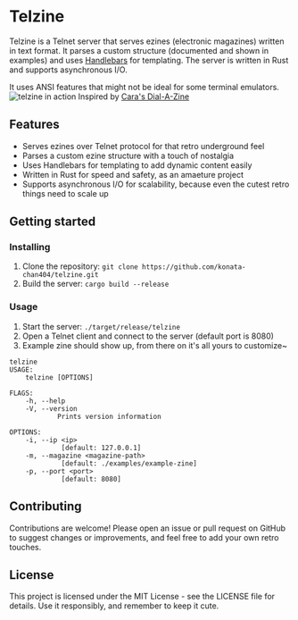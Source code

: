 # Telzine

Telzine is a Telnet server that serves ezines (electronic magazines) written in text format. It parses a custom structure (documented and shown in examples) and uses [Handlebars](https://docs.rs/handlebars/latest/handlebars/) for templating. The server is written in Rust and supports asynchronous I/O.

It uses ANSI features that might not be ideal for some terminal emulators.
![telzine in action](https://cdn.discordapp.com/attachments/792357670920519692/1094844040173854811/16811015575885413.gif)
Inspired by [Cara's Dial-A-Zine](https://github.com/caraesten/dial_a_zine)
## Features

- Serves ezines over Telnet protocol for that retro underground feel
- Parses a custom ezine structure with a touch of nostalgia
- Uses Handlebars for templating to add dynamic content easily
- Written in Rust for speed and safety, as an amaeture project
- Supports asynchronous I/O for scalability, because even the cutest retro things need to scale up

## Getting started

### Installing

1. Clone the repository: `git clone https://github.com/konata-chan404/telzine.git`
2. Build the server: `cargo build --release`

### Usage

1. Start the server: `./target/release/telzine`
2. Open a Telnet client and connect to the server (default port is 8080)
3. Example zine should show up, from there on it's all yours to customize~
```
telzine
USAGE:
    telzine [OPTIONS]

FLAGS:
    -h, --help       
    -V, --version    
            Prints version information

OPTIONS:
    -i, --ip <ip>                     
             [default: 127.0.0.1]
    -m, --magazine <magazine-path>    
             [default: ./examples/example-zine]
    -p, --port <port>                 
             [default: 8080]
```

## Contributing

Contributions are welcome! Please open an issue or pull request on GitHub to suggest changes or improvements, and feel free to add your own retro touches.

## License

This project is licensed under the MIT License - see the LICENSE file for details. Use it responsibly, and remember to keep it cute.
